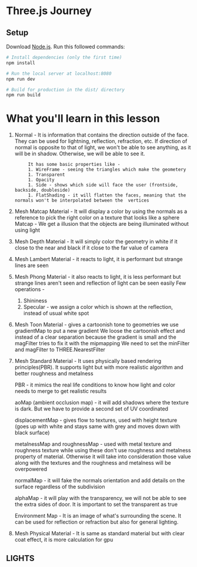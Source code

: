 # Three.js Journey

## Setup
Download [Node.js](https://nodejs.org/en/download/).
Run this followed commands:

``` bash
# Install dependencies (only the first time)
npm install

# Run the local server at localhost:8080
npm run dev

# Build for production in the dist/ directory
npm run build
```


# What you'll learn in this lesson

1. Normal - It is information that contains the direction outside of the face.
            They can be used for lightning, reflection, refraction, etc.
            If direction of normal is opposite to that of light, we won't be able to see anything, as it will be in shadow. Otherwise, we will be able to see it.

            It has some basic properties like - 
            1. WireFrame - seeing the triangles which make the geometery
            1. Transparent 
            1. Opacity
            1. Side - shows which side will face the user (frontside, backside, doubleside)
            1. FlatShading - it will flatten the faces, meaning that the normals won't be interpolated between the  vertices

1. Mesh Matcap Material - It will display a color by using the normals as a reference to pick the right color on a  texture that looks like a sphere
    Matcap - We get a illusion that the objects are being illuminated without using light

1. Mesh Depth Material - It will simply color the geometry in white if it close to the near and black if it close to the far value of camera

1. Mesh Lambert Material - it reacts to light, it is performant but strange lines are seen

1. Mesh Phong Material - it also reacts to light, it is less performant but strange lines aren't seen and reflection of light can be seen easily
    Few operations - 
    1. Shininess  
    1. Specular - we assign a color which is shown at the reflection, instead of usual white spot

1. Mesh Toon Material - gives a cartoonish tone to geometries
    we use gradientMap to put a new gradient
    We loose the cartoonish effect and instead of a clear separation because the gradient is small and the magFilter tries to fix it with the mipmapping
    We need to set the minFilter and magFilter to THREE.NearestFilter

1. Mesh Standard Material - It uses physically based rendering principles(PBR).
    It supports light but with more realistic algorithm and better roughness and metalness

    PBR - it mimics the real life conditions to know how light and color needs to merge to get realistic results

    aoMap (ambient occlusion map) - it will add shadows where the texture is dark. But we have to provide a second set of UV coordinated

    displacementMap - gives flow to textures, used with height texture (goes up with white and stays same with grey and moves down with black surface)

    metalnessMap and roughnessMap - used with metal texture and roughness texture
    while using these don't use roughness and metalness property of material. Otherwise it will take into consideration those value along with the textures and the roughness and metalness will be overpowered

    normalMap - it will fake the normals orientation and add details on the surface regardless of the subdivision

    alphaMap - it will play with the transparency, we will not be able to see the extra sides of door. It is important to set the transparent as true

    Environment Map - It is an image of what's surrounding the scene. It can be used for reflection or refraction but also for general lighting.

1. Mesh Physical Material - It is same as standard material but with clear coat effect, it is more calculation for gpu

 

## LIGHTS

